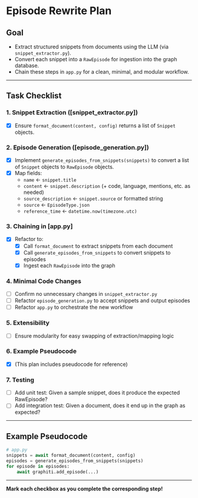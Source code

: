 # Episode Rewrite Plan

## Goal

- Extract structured snippets from documents using the LLM (via `snippet_extractor.py`).
- Convert each snippet into a `RawEpisode` for ingestion into the graph database.
- Chain these steps in `app.py` for a clean, minimal, and modular workflow.

---

## Task Checklist

### 1. Snippet Extraction ([snippet_extractor.py])

- [x] Ensure `format_document(content, config)` returns a list of `Snippet` objects.

### 2. Episode Generation ([episode_generation.py])

- [x] Implement `generate_episodes_from_snippets(snippets)` to convert a list of `Snippet` objects to `RawEpisode` objects.
- [x] Map fields:
  - `name` ← `snippet.title`
  - `content` ← `snippet.description` (+ code, language, mentions, etc. as needed)
  - `source_description` ← `snippet.source` or formatted string
  - `source` ← `EpisodeType.json`
  - `reference_time` ← `datetime.now(timezone.utc)`

### 3. Chaining in [app.py]

- [x] Refactor to:
  - [x] Call `format_document` to extract snippets from each document
  - [x] Call `generate_episodes_from_snippets` to convert snippets to episodes
  - [x] Ingest each `RawEpisode` into the graph

### 4. Minimal Code Changes

- [ ] Confirm no unnecessary changes in `snippet_extractor.py`
- [ ] Refactor `episode_generation.py` to accept snippets and output episodes
- [ ] Refactor `app.py` to orchestrate the new workflow

### 5. Extensibility

- [ ] Ensure modularity for easy swapping of extraction/mapping logic

### 6. Example Pseudocode

- [x] (This plan includes pseudocode for reference)

### 7. Testing

- [ ] Add unit test: Given a sample snippet, does it produce the expected RawEpisode?
- [ ] Add integration test: Given a document, does it end up in the graph as expected?

---

## Example Pseudocode

```python
# app.py
snippets = await format_document(content, config)
episodes = generate_episodes_from_snippets(snippets)
for episode in episodes:
    await graphiti.add_episode(...)
```

---

**Mark each checkbox as you complete the corresponding step!**
